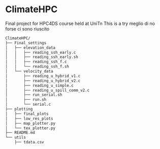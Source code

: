 # ClimateHPC
Final project for HPC4DS course held at UniTn
This is a try
meglio di no 
forse ci sono riuscito 
```bash
ClimateHPC/
├── Final_settings
│   ├── elevation_data
│   │   ├── reading_ssh_early.c
│   │   ├── reading_ssh_early.sh
│   │   ├── reading_ssh_f.c
│   │   └── reading_ssh_f.sh
│   └── velocity_data
│       ├── reading_u_hybrid_v1.c
│       ├── reading_u_hybrid_v2.c
│       ├── reading_u_simple.c
│       ├── reading_u_spill_comm_v2.c
│       ├── run_serial.sh
│       ├── run.sh
│       └── serial.c
├── plotting
│   ├── final_plots
│   ├── low_res_plots
│   ├── map_plotter.py
│   └── tex_plotter.py
├── README.md
└── utils
    ├── tdata.csv
```

